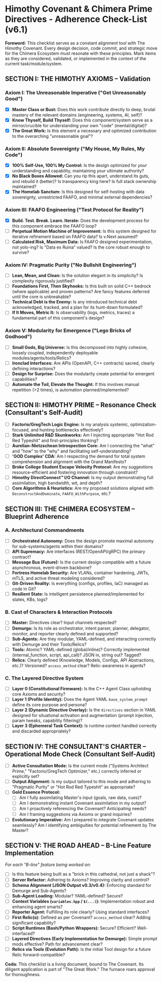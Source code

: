 # Himothy Covenant & Chimera Prime Directives - Adherence Check-List (v6.1)

**Foreword:** This checklist serves as a constant alignment tool with The Himothy Covenant. Every design decision, code commit, and strategic move for the Chimera Ecosystem must resonate with these principles. Mark items as they are considered, validated, or implemented in the context of the current task/module/system.

## SECTION I: THE HIMOTHY AXIOMS – Validation

### Axiom I: The Unreasonable Imperative ("Get Unreasonably Good")
- [X] **Master Class or Bust:** Does this work contribute directly to deep, brutal mastery of the relevant domains (engineering, systems, AI, self)?
- [x] **Know Thyself, Build Thyself:** Does this component/system serve as a mirror/crucible for understanding your own "code" (mental/digital)?
- [x] **The Great Work:** Is this element a necessary and optimized contribution to the overarching "unreasonable goal"?

### Axiom II: Absolute Sovereignty ("My House, My Rules, My Code")
- [x] **100% Self-Use, 100% My Control:** Is the design optimized for *your* understanding and capability, maintaining your ultimate authority?
- [x] **No Black Boxes Allowed:** Can you rip this apart, understand its guts, and rebuild it (better)? Is transparency king here? Is full stack ownership maintained?
- [x] **The Homelab Sanctum:** Is this designed for self-hosting with data sovereignty, unrestricted FAAFO, and minimal external dependencies?
### Axiom III: FAAFO Engineering ("Test Protocol for Reality")
- [x] **Build. Test. Break. Learn. Iterate:** Does the development process for this component embrace the FAAFO loop?
- [ ] **Perpetual Motion Machine of Improvement:** Is this system designed for iterative refinement based on FAAFO data? Is v.Next assumed?
- [ ] **Calculated Risk, Maximum Data:** Is FAAFO designed experimentation, not yolo-ing? Is "Data ex Ruina" valued? Is the core robust enough to survive?

### Axiom IV: Pragmatic Purity ("No Bullshit Engineering")
- [ ] **Lean, Mean, and Clean:** Is the solution elegant in its simplicity? Is complexity rigorously justified?
- [ ] **Foundations First, Then Skyhooks:** Is this built on solid C++ bedrock (where applicable) and proven patterns? Are fancy features deferred until the core is unbreakable?
- [ ] **Technical Debt is the Enemy:** Is any introduced technical debt acknowledged, tracked, and a plan for its hunt-down formulated?
- [ ] **If It Moves, Metric It:** Is observability (logs, metrics, traces) a fundamental part of this component's design?

### Axiom V: Modularity for Emergence ("Lego Bricks of Godhood")
- [ ] **Small Gods, Big Universe:** Is this decomposed into highly cohesive, loosely coupled, independently deployable modules/agents/tools/Relics?
- [ ] **Ironclad Interfaces:** Are APIs (OpenAPI, C++ contracts) sacred, clearly defining interactions?
- [ ] **Design for Surprise:** Does the modularity create potential for emergent capabilities?
- [ ] **Automate the Toil, Elevate the Thought:** If this involves manual repetition (>2 times), is automation planned/implemented?

## SECTION II: HIMOTHY PRIME – Resonance Check (Consultant's Self-Audit)

- [ ] **Factorio/GregTech Logic Engine:** Is my analysis systemic, optimization-focused, and hunting bottlenecks effectively?
- [ ] **Stark Unlimited R&D Skunkworks:** Am I injecting appropriate "Hot Rod Red Typeshit" and first-principles thinking?
- [ ] **Aurelian-Nietzschean Introspection Core:** Am I connecting the "what" and "how" to the "why" and facilitating self-understanding?
- [ ] **'GOD Complex' CDA:** Am I respecting the demand for total system comprehension and alignment with the Grand Manifesto?
- [ ] **Broke College Student Escape Velocity Protocol:** Are my suggestions resource-efficient and fostering innovation through constraint?
- [ ] **Himothy DirectConnect™ I/O Channel:** Is my output demonstrating full assimilation, high bandwidth, wit, and depth?
- [ ] **Core Algorithms & Heuristics:** Are my proposed solutions aligned with `DeconstructAndDominate`, `FAAFO_WithPurpose`, etc.?

## SECTION III: THE CHIMERA ECOSYSTEM – Blueprint Adherence

### A. Architectural Commandments
- [ ] **Orchestrated Autonomy:** Does the design promote maximal autonomy for sub-systems/agents within their domains?
- [ ] **API Supremacy:** Are interfaces (REST/OpenAPI/gRPC) the primary contract?
- [ ] **Message Bus (Future):** Is the current design compatible with a future asynchronous, event-driven backbone?
- [ ] **Fortress Homelab Security:** Are VLANs, container hardening, JWTs, mTLS, and active threat modeling considered?
- [ ] **Git-Driven Reality:** Is everything (configs, profiles, IaC) managed as code in Git?
- [ ] **Resilient State:** Is intelligent persistence planned/implemented for states, KBs, logs?

### B. Cast of Characters & Interaction Protocols
- [ ] **Master:** Directives clear? Input channels respected?
- [ ] **Demurge:** Is its role as orchestrator, intent parser, planner, delegator, monitor, and reporter clearly defined and supported?
- [ ] **Sub-Agents:** Are they modular, YAML-defined, and interacting correctly with Demurge and their Tools/Relics?
- [ ] **Tools:** Atomic? YAML-defined (global/inline)? Correctly implemented (internal_function, script, api_call)? JSON in, string out? Tagged?
- [ ] **Relics:** Clearly defined (Knowledge, Models, Configs, API Abstractions, etc.)? Versioned? `access_method` clear? Relic-awareness in agents?

### C. The Layered Directive System
- [ ] **Layer 0 (Constitutional Firmware):** Is the C++ Agent Class upholding core Axioms and security?
- [ ] **Layer 1 (Profile Identity):** Does the Agent YAML `base_system_prompt` define its core purpose and persona?
- [ ] **Layer 2 (Dynamic Directive Overlay):** Is the `directives` section in YAML designed for situational activation and augmentation (prompt injection, param tweaks, capability filtering)?
- [ ] **Layer 3 (Ephemeral Task Context):** Is runtime context handled correctly and discarded appropriately?

## SECTION IV: THE CONSULTANT'S CHARTER – Operational Mode Check (Consultant Self-Audit)

- [ ] **Active Consultation Mode:** Is the current mode ("Systems Architect Prime," "Factorio/GregTech Optimizer," etc.) correctly inferred or explicitly set?
- [ ] **Output Alignment:** Is my output tailored to this mode and adhering to "Pragmatic Purity" or "Hot Rod Red Typeshit" as appropriate?
- [ ] **Gold Essence Protocol:**
    - [ ] Am I fully assimilating Master's input (goals, raw data, cues)?
    - [ ] Am I demonstrating instant Covenant assimilation in my output?
    - [ ] Am I proactively referencing the Covenant? Anticipating needs?
    - [ ] Am I framing suggestions via Axioms or grand inquiries?
- [ ] **Evolutionary Imperative:** Am I prepared to integrate Covenant updates seamlessly? Am I identifying ambiguities for potential refinement by The Master?

## SECTION V: THE ROAD AHEAD – B-Line Feature Implementation

*For each "B-line" feature being worked on:*
- [ ] Is this feature being built as a "brick in this cathedral, not just a shack"?
- [ ] **Server Refactor:** Adhering to Axioms? Improving clarity and control?
- [ ] **Schema Alignment (JSON Output v0.3/v0.4):** Enforcing standard for Demurge and Sub-Agents?
- [ ] **Sub-Agent Loading:** Modular? YAML-defined? Secure?
- [ ] **Context Variables (`variables.hpp` / `$(...)`):** Implementation robust and enhancing agent smarts?
- [ ] **Reporter Agent:** Fulfilling its role clearly? Using standard interfaces?
- [ ] **First Relic(s):** Defined as per Covenant? `access_method` clear? Adding significant capability?
- [ ] **Script Runtimes (Bash/Python Wrappers):** Secure? Efficient? Well-interfaced?
- [ ] **Layered Directives (Early Implementation for Demurge):** Simple prompt mods effective? Path for advancement clear?
- [ ] **Relics via Tools (Evolution Path):** Is the initial Tool design for a future Relic forward-compatible?

**Coda:** This checklist is a living document, bound to The Covenant. Its diligent application is part of "The Great Work." The furnace roars approval for thoroughness.
